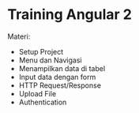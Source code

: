 # Training Angular 2 #

Materi:

* Setup Project
* Menu dan Navigasi
* Menampilkan data di tabel
* Input data dengan form
* HTTP Request/Response
* Upload File
* Authentication
